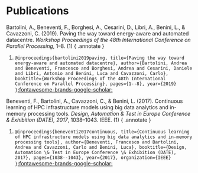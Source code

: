 # Publications


Bartolini, A., Beneventi, F., Borghesi, A., Cesarini, D., Libri, A., Benini, L., & Cavazzoni, C. (2019). Paving the way toward energy-aware and automated datacentre. *Workshop Proceedings of the 48th International Conference on Parallel Processing*, 1–8. (1)
{ .annotate }

1.  `@inproceedings{bartolini2019paving,
  title={Paving the way toward energy-aware and automated datacentre},
  author={Bartolini, Andrea and Beneventi, Francesco and Borghesi, Andrea and Cesarini, Daniele and Libri, Antonio and Benini, Luca and Cavazzoni, Carlo},
  booktitle={Workshop Proceedings of the 48th International Conference on Parallel Processing},
  pages={1--8},
  year={2019}
}`[:fontawesome-brands-google-scholar:](https://www.research-collection.ethz.ch/bitstream/handle/20.500.11850/388104/ICPP_Paving_Bartolini.pdf?sequence=4)

Beneventi, F., Bartolini, A., Cavazzoni, C., & Benini, L. (2017). Continuous learning of HPC infrastructure models using big data analytics and in-memory processing tools. *Design, Automation & Test in Europe Conference & Exhibition (DATE), 2017*, 1038–1043. IEEE. (1)
{ .annotate }

1.  `@inproceedings{beneventi2017continuous,
  title={Continuous learning of HPC infrastructure models using big data analytics and in-memory processing tools},
  author={Beneventi, Francesco and Bartolini, Andrea and Cavazzoni, Carlo and Benini, Luca},
  booktitle={Design, Automation \& Test in Europe Conference \& Exhibition (DATE), 2017},
  pages={1038--1043},
  year={2017},
  organization={IEEE}
}`[:fontawesome-brands-google-scholar:](https://www.research-collection.ethz.ch/bitstream/handle/20.500.11850/192078/2016_DATE_Beneventi_FP.pdf?sequence=4)



